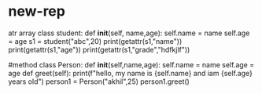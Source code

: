 # new-rep

atr array
class student:
	def __init__(self, name,age):
		self.name = name
		self.age = age
s1 = student("abc",20)
print(getattr(s1,"name"))
print(getattr(s1,"age"))
print(getattr(s1,"grade","hdfkjlf"))


#method 
class Person:
	def __init__(self,name,age):
		self.name = name
		self.age = age
	def greet(self):
		print(f"hello, my name is {self.name} and iam {self.age} years old")
person1 = Person("akhil",25)
person1.greet()

